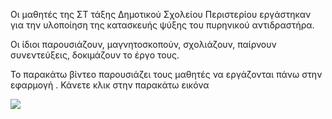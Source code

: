 Οι μαθητές της ΣΤ τάξης Δημοτικού Σχολείου Περιστερίου εργάστηκαν για την υλοποίηση της κατασκευής ψύξης του πυρηνικού αντιδραστήρα.

Οι ίδιοι παρουσιάζουν, μαγνητοσκοπούν, σχολιάζουν, παίρνουν συνεντεύξεις, δοκιμάζουν το έργο τους.

Το παρακάτω βίντεο παρουσιάζει τους μαθητές να εργάζονται πάνω στην εφαρμογή . Κάνετε κλικ στην παρακάτω εικόνα

[![](http://img.youtube.com/vi/51hU4ctajF0/0.jpg)](http://www.youtube.com/watch?v=51hU4ctajF0 "Σύστημα ψύξης πυρηνικού αντιδραστήρα")
